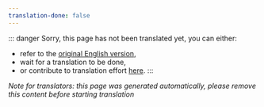 ```yaml
---
translation-done: false
---
```

::: danger
Sorry, this page has not been translated yet, you can either:
- refer to the [original English version](<..\..\..\de\about\supports.md>),
- wait for a translation to be done,
- or contribute to translation effort [here](https://github.com/bsmg/wiki).
:::

_Note for translators: this page was generated automatically, please remove this content before starting translation_
